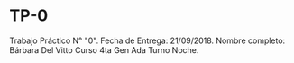 # TP-0
Trabajo Práctico N° "0". 
Fecha de Entrega: 21/09/2018. 
Nombre completo: Bárbara Del Vitto
Curso 4ta Gen Ada Turno Noche. 
